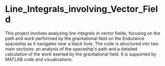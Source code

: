 # Line_Integrals_involving_Vector_Field
This project involves analyzing line integrals in vector fields, focusing on the path and work performed by the gravitational field on the Endurance spaceship as it navigates near a black hole. 
The code is structured into two main sections: an analysis of the spaceship's path and a detailed calculation of the work exerted by the gravitational field. 
It is supported by MATLAB code and visualizations.
